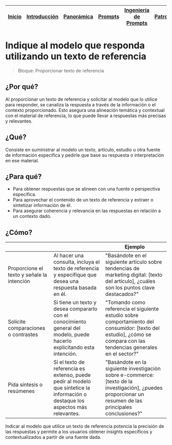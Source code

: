 <div align=right>

|[Inicio](/README.md)|[Introducción](/documentos/intro.md)|[Panorámica](/documentos/panorámica.md)|[Prompts](/prompts/README.md)|[Ingeniería de Prompts](/ingenieriaDePrompts/README.md)|[Patrones](/ingenieriaDePrompts/patrones/README.md)|[Casos de Uso](/casosDeUso/README.md)|
|-|-|-|-|-|-|-

</div>

# Indique al modelo que responda utilizando un texto de referencia

> Bloque: Proporcionar texto de referencia

## ¿Por qué?

Al proporcionar un texto de referencia y solicitar al modelo que lo utilice para responder, se canaliza la respuesta a través de la información o el contexto proporcionado. Esto asegura una alineación temática y contextual con el material de referencia, lo que puede llevar a respuestas más precisas y relevantes.

## ¿Qué?

Consiste en suministrar al modelo un texto, artículo, estudio u otra fuente de información específica y pedirle que base su respuesta o interpretación en ese material.

## ¿Para qué?

- Para obtener respuestas que se alineen con una fuente o perspectiva específica.
- Para aprovechar el contenido de un texto de referencia y extraer o sintetizar información de él.
- Para asegurar coherencia y relevancia en las respuestas en relación a un contexto dado.

## ¿Cómo?

|||Ejemplo|
|-|-|-|
Proporcione el texto y señale la intención|Al hacer una consulta, incluya el texto de referencia y especifique que desea una respuesta basada en él.|"Basándote en el siguiente artículo sobre tendencias de marketing digital: [texto del artículo], ¿cuáles son los puntos clave destacados?"
Solicite comparaciones o contrastes|Si tiene un texto y desea compararlo con el conocimiento general del modelo, puede hacerlo explicitando esta intención.|"Tomando como referencia el siguiente estudio sobre comportamiento del consumidor: [texto del estudio], ¿cómo se compara con las tendencias generales en el sector?"
Pida síntesis o resúmenes|Si el texto de referencia es extenso, puede pedir al modelo que sintetice la información o destaque los aspectos más relevantes.|"Basándote en la siguiente investigación sobre e-commerce: [texto de la investigación], ¿puedes proporcionar un resumen de las principales conclusiones?"

Indicar al modelo que utilice un texto de referencia potencia la precisión de las respuestas y permite a los usuarios obtener insights específicos y contextualizados a partir de una fuente dada.
